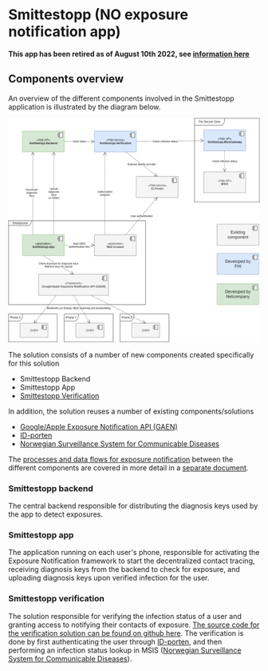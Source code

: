 # Smittestopp (NO exposure notification app)

**This app has been retired as of August 10th 2022, see [information here](https://www.fhi.no/nyheter/2022/fhi-legger-ned-smittestopp/)**


## Components overview

An overview of the different components involved in the Smittestopp application is illustrated by the diagram below.

![Smittestopp components overview](diagrams/Smittestopp_gaen_components_en.png)

The solution consists of a number of new components created specifically for this solution

- Smittestopp Backend
- Smittestopp App
- [Smittestopp Verification](verification-solution.md)

In addition, the solution reuses a number of existing components/solutions

- [Google/Apple Exposure Notification API (GAEN)](https://en.wikipedia.org/wiki/Exposure_Notification)
- [ID-porten](http://eid.difi.no/en/id-porten)
- [Norwegian Surveillance System for Communicable Diseases](https://www.fhi.no/en/hn/health-registries/msis/)

The [processes and data flows for exposure notification](gaen-processes.md) between the different components are covered in more detail in a [separate document](gaen-processes.md).

### Smittestopp backend

The central backend responsible for distributing the diagnosis keys used by the app to detect exposures.

### Smittestopp app

The application running on each user's phone, responsible for activating the Exposure Notification framework to start the decentralized contact tracing, receiving diagnosis keys from the backend to check for exposure, and uploading diagnosis keys upon verified infection for the user.

### Smittestopp verification

The solution responsible for verifying the infection status of a user and granting access to notifying their contacts of exposure. 
[The source code for the verification solution can be found on github here](https://github.com/folkehelseinstituttet/Fhi.Smittestopp.Verification). The verification is done by first authenticating the user through [ID-porten](http://eid.difi.no/en/id-porten), and then performing an infection status lookup in MSIS ([Norwegian Surveillance System for Communicable Diseases](https://www.fhi.no/en/hn/health-registries/msis/)).


